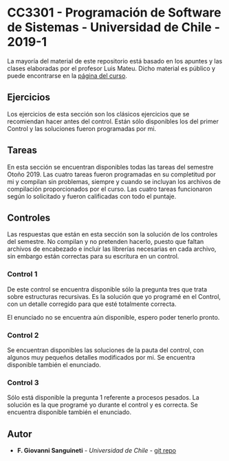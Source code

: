 # CC3301 - Programación de Software de Sistemas - Universidad de Chile - 2019-1

La mayoría del material de este repositorio está basado en los apuntes y las clases elaboradas por el profesor Luis Mateu. Dicho material es público y puede encontrarse en la [página del curso](https://users.dcc.uchile.cl/~lmateu/CC3301/).

## Ejercicios

Los ejercicios de esta sección son los clásicos ejercicios que se recomiendan hacer antes del control. Están sólo disponibles los del primer Control y las soluciones fueron programadas por mi.

## Tareas

En esta sección se encuentran disponibles todas las tareas del semestre Otoño 2019. Las cuatro tareas fueron programadas en su completitud por mi y compilan sin problemas, siempre y cuando se incluyan los archivos de compilación proporcionados por el curso. Las cuatro tareas funcionaron según lo solicitado y fueron calificadas con todo el puntaje.

## Controles

Las respuestas que están en esta sección son la solución de los controles del semestre. No compilan y no pretenden hacerlo, puesto que faltan archivos de encabezado e incluir las librerías necesarias en cada archivo, sin embargo están correctas para su escritura en un control. 

### Control 1
De este control se encuentra disponible sólo la pregunta tres que trata sobre estructuras recursivas. Es la solución que yo programé en el Control, con un detalle corregido para que esté totalmente correcta.

El enunciado no se encuentra aún disponible, espero poder tenerlo pronto. 

### Control 2
Se encuentran disponibles las soluciones de la pauta del control, con algunos muy pequeños detalles modificados por mi. Se encuentra disponible también el enunciado.

### Control 3
Sólo está disponible la pregunta 1 referente a procesos pesados. La solución es la que programé yo durante el control y es correcta. Se encuentra disponible también el enunciado. 

## Autor

* **F. Giovanni Sanguineti** - *Universidad de Chile* - [git repo](https://github.com/sanguineti/)

